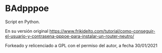 # BAdpppoe
Script en Python.

En su versión original https://www.frikidelto.com/tutorial/como-conseguir-el-usuario-y-contrasena-pppoe-para-instalar-un-router-neutro/

Forkeado y relicenciado a GPL con el permiso del autor, a fecha 30/01/2021
